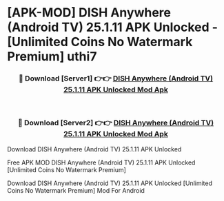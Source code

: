 # [APK-MOD] DISH Anywhere (Android TV) 25.1.11 APK Unlocked - [Unlimited Coins No Watermark Premium] uthi7



<div align="center">
<h3>🔴 Download [Server1] 👉👉 <a href="https://momento.my/?title=DISH_Anywhere_(Android_TV)_25.1.11_APK_Unlocked">DISH Anywhere (Android TV) 25.1.11 APK Unlocked Mod Apk</a></h3><br>

<h3>🔴 Download [Server2] 👉👉 <a href="https://momento.my/?title=DISH_Anywhere_(Android_TV)_25.1.11_APK_Unlocked">DISH Anywhere (Android TV) 25.1.11 APK Unlocked Mod Apk</a></h3>
</div>



Download DISH Anywhere (Android TV) 25.1.11 APK Unlocked 

Free APK MOD DISH Anywhere (Android TV) 25.1.11 APK Unlocked [Unlimited Coins No Watermark Premium]

Download DISH Anywhere (Android TV) 25.1.11 APK Unlocked [Unlimited Coins No Watermark Premium] Mod For Android
